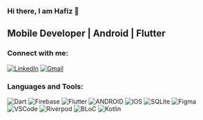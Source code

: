 ### Hi there, I am Hafiz 👋 
## Mobile Developer | Android | Flutter

<!--
**hafizramiz/hafizramiz** is a ✨ _special_ ✨ repository because its `README.md` (this file) appears on your GitHub profile.

Here are some ideas to get you started:

## 🔭 I’m currently working on Flutter and Kotlin Jetpack Compose
🌱 I’m currently learning ...
- 👯 I’m looking to collaborate on ...
- 🤔 I’m looking for help with ...
- 💬 Ask me about ...
- 📫 How to reach me: ramizovhafiz@gmail.com
- 😄 Pronouns: ...
- ⚡ Fun fact: ...
-->
### Connect with me:
[![LinkedIn](https://img.shields.io/badge/LinkedIn-%230077B5.svg?style=for-the-badge&logo=linkedin&logoColor=white)](https://www.linkedin.com/in/hafizramiz/)
[![Gmail](https://img.shields.io/badge/Gmail-%23D14836.svg?style=for-the-badge&logo=gmail&logoColor=white)](ramizovhafiz@gmail.com)



### Languages and Tools:

![Dart](https://img.shields.io/badge/dart-%230175C2.svg?style=for-the-badge&logo=dart&logoColor=white) 
![Firebase](https://img.shields.io/badge/firebase-%23039BE5.svg?style=for-the-badge&logo=firebase)
![Flutter](https://img.shields.io/badge/Flutter-%2302569B.svg?style=for-the-badge&logo=Flutter&logoColor=white)
![ANDROID](https://img.shields.io/badge/android-%2320232a.svg?style=for-the-badge&logo=android&logoColor=%a4c639)
![IOS](https://img.shields.io/badge/IOS-%2320232a.svg?style=for-the-badge&logo=apple&logoColor=white)
![SQLite](https://img.shields.io/badge/sqlite-%2307405e.svg?style=for-the-badge&logo=sqlite&logoColor=white) 
![Figma](https://img.shields.io/badge/figma-%23F24E1E.svg?style=for-the-badge&logo=figma&logoColor=white)
![VSCode](https://img.shields.io/badge/VSCode-%23007ACC.svg?style=for-the-badge&logo=visual-studio-code&logoColor=white)
![Riverpod](https://img.shields.io/badge/Riverpod-%2311B7D3.svg?style=for-the-badge&logo=flutter&logoColor=white)
![BLoC](https://img.shields.io/badge/BLoC-%23000000.svg?style=for-the-badge&logo=dart&logoColor=white)
![Kotlin](https://img.shields.io/badge/Kotlin-%230095D5.svg?style=for-the-badge&logo=kotlin&logoColor=white)





